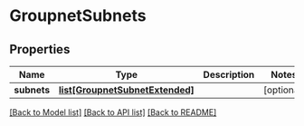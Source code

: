 # GroupnetSubnets

## Properties
Name | Type | Description | Notes
------------ | ------------- | ------------- | -------------
**subnets** | [**list[GroupnetSubnetExtended]**](GroupnetSubnetExtended.md) |  | [optional] 

[[Back to Model list]](../README.md#documentation-for-models) [[Back to API list]](../README.md#documentation-for-api-endpoints) [[Back to README]](../README.md)


